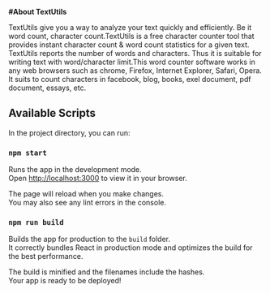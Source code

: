 **#About TextUtils**

TextUtils give you a way to analyze your text quickly and efficiently. Be it word count, character count.TextUtils is a free character counter tool that provides instant character count & word count statistics for a given text. TextUtils reports the number of words and characters. Thus it is suitable for writing text with word/character limit.This word counter software works in any web browsers such as chrome, Firefox, Internet Explorer, Safari, Opera. It suits to count characters in facebook, blog, books, exel document, pdf document, essays, etc.

## Available Scripts

In the project directory, you can run:

### `npm start`

Runs the app in the development mode.\
Open [http://localhost:3000](http://localhost:3000) to view it in your browser.

The page will reload when you make changes.\
You may also see any lint errors in the console.

### `npm run build`

Builds the app for production to the `build` folder.\
It correctly bundles React in production mode and optimizes the build for the best performance.

The build is minified and the filenames include the hashes.\
Your app is ready to be deployed!
